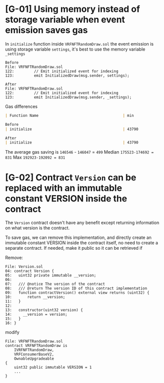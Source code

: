 # [G-01] Using memory instead of storage variable when event emission saves gas

In `initialize` function inside `VRFNFTRandomDraw.sol` the event emission is using storage variable `settings`, it's best to use the memory variable `_settings`

```solidity
Before
File: VRFNFTRandomDraw.sol
122:         // Emit initialized event for indexing
123:         emit InitializedDraw(msg.sender, settings);

After
File: VRFNFTRandomDraw.sol
122:         // Emit initialized event for indexing
123:         emit InitializedDraw(msg.sender, _settings);
```

Gas differences

```markdown
| Function Name                                      | min             | avg    | median | max    | # calls |

Before
| initialize                                         | 43790           | 146546 | 175523 | 192923 | 15      |

After
| initialize                                         | 43790           | 146047 | 174692 | 192092 | 15      |
```

The average gas saving is `146546` - `146047` = `499`
Median `175523-174692 = 831`
Max `192923-192092 = 831`

# [G-02] Contract `Version` can be replaced with an immutable constant VERSION inside the contract

The `Version` contract doesn't have any benefit except returning information on what version is the contract. 

To save gas, we can remove this implementation, and directly create an immutable constant VERSION inside the contract itself, no need to create a separate contract. If needed, make it public so it can be retrieved if 

Remove:
```solidity
File: Version.sol
04: contract Version {
05:   uint32 private immutable __version;
06: 
07:   /// @notice The version of the contract
08:   /// @return The version ID of this contract implementation
09:   function contractVersion() external view returns (uint32) {
10:       return __version;
11:   }
12: 
13:   constructor(uint32 version) {
14:     __version = version;
15:   }
16: }
```
modify
```solidity
File: VRFNFTRandomDraw.sol
contract VRFNFTRandomDraw is
    IVRFNFTRandomDraw,
    VRFConsumerBaseV2,
    OwnableUpgradeable
{
    uint32 public immutable VERSION = 1
    ...
}
```